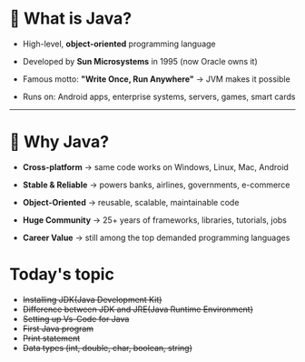 
# 📌 What is Java?

- High-level, **object-oriented** programming language
    
- Developed by **Sun Microsystems** in 1995 (now Oracle owns it)
    
- Famous motto: **"Write Once, Run Anywhere"** → JVM makes it possible
    
- Runs on: Android apps, enterprise systems, servers, games, smart cards
    

---

# 📌 Why Java?

- **Cross-platform** → same code works on Windows, Linux, Mac, Android
    
- **Stable & Reliable** → powers banks, airlines, governments, e-commerce
    
- **Object-Oriented** → reusable, scalable, maintainable code
    
- **Huge Community** → 25+ years of frameworks, libraries, tutorials, jobs
    
- **Career Value** → still among the top demanded programming languages



# Today's topic

* ~~Installing JDK(Java Development Kit)~~
* ~~Difference between JDK and JRE(Java Runtime Environment)~~
* ~~Setting up Vs-Code for Java~~
* ~~First Java program~~
* ~~Print statement~~
* ~~Data types (int, double, char, boolean, string)~~